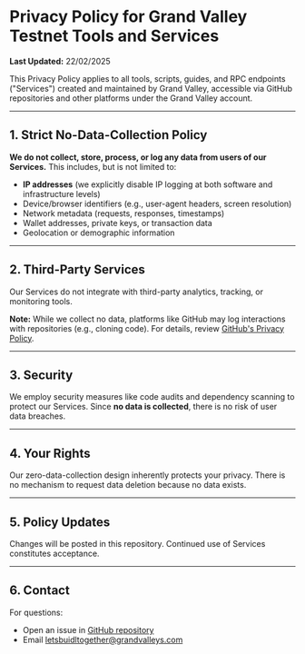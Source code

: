 # Privacy Policy for Grand Valley Testnet Tools and Services  
**Last Updated:** 22/02/2025  

This Privacy Policy applies to all tools, scripts, guides, and RPC endpoints ("Services") created and maintained by Grand Valley, accessible via GitHub repositories and other platforms under the Grand Valley account.  

---

## 1. Strict No-Data-Collection Policy  
**We do not collect, store, process, or log any data from users of our Services.** This includes, but is not limited to:  
- **IP addresses** (we explicitly disable IP logging at both software and infrastructure levels)  
- Device/browser identifiers (e.g., user-agent headers, screen resolution)  
- Network metadata (requests, responses, timestamps)  
- Wallet addresses, private keys, or transaction data  
- Geolocation or demographic information  

---

## 2. Third-Party Services  
Our Services do not integrate with third-party analytics, tracking, or monitoring tools.  

**Note:** While we collect no data, platforms like GitHub may log interactions with repositories (e.g., cloning code). For details, review [GitHub's Privacy Policy](https://docs.github.com/privacy-policy).  

---

## 3. Security  
We employ security measures like code audits and dependency scanning to protect our Services. Since **no data is collected**, there is no risk of user data breaches.  

---

## 4. Your Rights  
Our zero-data-collection design inherently protects your privacy. There is no mechanism to request data deletion because no data exists.  

---

## 5. Policy Updates  
Changes will be posted in this repository. Continued use of Services constitutes acceptance.  

---

## 6. Contact  
For questions:  
- Open an issue in [GitHub repository](https://github.com/hubofvalley/Testnet-Guides)  
- Email [letsbuidltogether@grandvalleys.com](mailto:letsbuidltogether@grandvalleys.com)  
